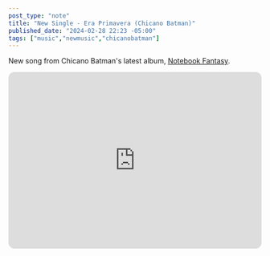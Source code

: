 ```yaml
---
post_type: "note" 
title: "New Single - Era Primavera (Chicano Batman)"
published_date: "2024-02-28 22:23 -05:00"
tags: ["music","newmusic","chicanobatman"]
---
```


New song from Chicano Batman's latest album, [Notebook Fantasy](https://chicanobatman.bandcamp.com/album/notebook-fantasy).

<iframe style="border-radius:12px" src="https://open.spotify.com/embed/track/78uQdQG1eaqC78z8g5Lecj" width="100%" height="352" frameBorder="0" allowfullscreen="" allow="autoplay; clipboard-write; encrypted-media; fullscreen; picture-in-picture" loading="lazy"></iframe>